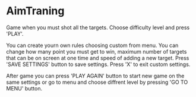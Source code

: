 # AimTraning

Game when you must shot all the targets. Choose difficulty level and press 'PLAY'.

You can create yourn own rules choosing custom from menu. You can change how many point you must get to win, maximum number of targets that can be on screen at one time and speed of adding a new target.
Press 'SAVE SETTINGS' button to save settings. Press 'X' to exit custom settings.

After game you can press 'PLAY AGAIN' button to start new game on the same settings or go to menu and choose diffrent level by pressing 'GO TO MENU' button.
